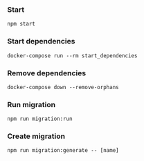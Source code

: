 ### Start
```
npm start
```

### Start dependencies
```
docker-compose run --rm start_dependencies
```

### Remove dependencies
```
docker-compose down --remove-orphans
```

### Run migration
```
npm run migration:run
```

### Create migration
```
npm run migration:generate -- [name]
```
